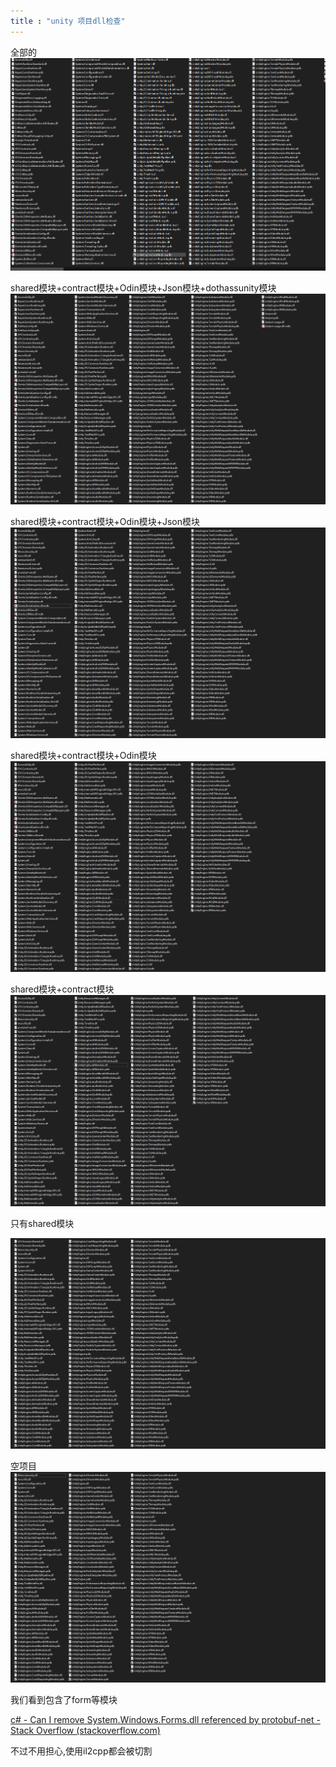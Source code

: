 ```yaml
---
title : "unity 项目dll检查"
---
```


全部的
![Snipaste\_2020-08-30\_02-12-13](../../public/images/2020-08-30-unity-dll-check/Snipaste_2020-08-30_02-12-13.png)

shared模块+contract模块+Odin模块+Json模块+dothassunity模块
![Snipaste\_2020-08-30\_02-16-34--noentity-no-p](../../public/images/2020-08-30-unity-dll-check/Snipaste_2020-08-30_02-16-34--noentity-no-p.png)

shared模块+contract模块+Odin模块+Json模块
![Snipaste\_2020-08-30\_02-16-34--noentity-no-p-no-dothassunity](../../public/images/2020-08-30-unity-dll-check/Snipaste_2020-08-30_02-16-34--noentity-no-p-no-dothassunity.png)

shared模块+contract模块+Odin模块
![Snipaste\_2020-08-30\_02-16-34--noentity-no-p-no-dothassunity-no-json](../../public/images/2020-08-30-unity-dll-check/Snipaste_2020-08-30_02-16-34--noentity-no-p-no-dothassunity-no-json.png)

shared模块+contract模块
![Snipaste\_2020-08-30\_02-16-34--noentity-no-p-no-dothassunity-no-json-no-odin](../../public/images/2020-08-30-unity-dll-check/Snipaste_2020-08-30_02-16-34--noentity-no-p-no-dothassunity-no-json-no-odin.png)

只有shared模块

![Snipaste\_2020-08-30\_02-16-34--noentity-no-p-no-dothassunity-no-json-no-odin-no-contract](../../public/images/2020-08-30-unity-dll-check/Snipaste_2020-08-30_02-16-34--noentity-no-p-no-dothassunity-no-json-no-odin-no-contract.png)

空项目
![none](../../public/images/2020-08-30-unity-dll-check/none.png)

我们看到包含了form等模块

[c# - Can I remove System.Windows.Forms.dll referenced by protobuf-net - Stack Overflow (stackoverflow.com)](https://stackoverflow.com/questions/39161798/can-i-remove-system-windows-forms-dll-referenced-by-protobuf-net)

不过不用担心,使用il2cpp都会被切割
